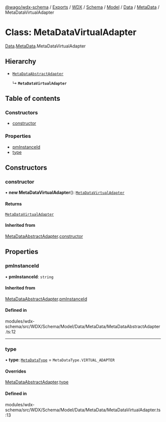 [@wago/wdx-schema](../README.md) / [Exports](../modules.md) / [WDX](../modules/WDX.md) / [Schema](../modules/WDX.Schema.md) / [Model](../modules/WDX.Schema.Model.md) / [Data](../modules/WDX.Schema.Model.Data.md) / [MetaData](../modules/WDX.Schema.Model.Data.MetaData.md) / MetaDataVirtualAdapter

# Class: MetaDataVirtualAdapter

[Data](../modules/WDX.Schema.Model.Data.md).[MetaData](../modules/WDX.Schema.Model.Data.MetaData.md).MetaDataVirtualAdapter

## Hierarchy

- [`MetaDataAbstractAdapter`](WDX.Schema.Model.Data.MetaData.MetaDataAbstractAdapter.md)

  ↳ **`MetaDataVirtualAdapter`**

## Table of contents

### Constructors

- [constructor](WDX.Schema.Model.Data.MetaData.MetaDataVirtualAdapter.md#constructor)

### Properties

- [pmInstanceId](WDX.Schema.Model.Data.MetaData.MetaDataVirtualAdapter.md#pminstanceid)
- [type](WDX.Schema.Model.Data.MetaData.MetaDataVirtualAdapter.md#type)

## Constructors

### constructor

• **new MetaDataVirtualAdapter**(): [`MetaDataVirtualAdapter`](WDX.Schema.Model.Data.MetaData.MetaDataVirtualAdapter.md)

#### Returns

[`MetaDataVirtualAdapter`](WDX.Schema.Model.Data.MetaData.MetaDataVirtualAdapter.md)

#### Inherited from

[MetaDataAbstractAdapter](WDX.Schema.Model.Data.MetaData.MetaDataAbstractAdapter.md).[constructor](WDX.Schema.Model.Data.MetaData.MetaDataAbstractAdapter.md#constructor)

## Properties

### pmInstanceId

• **pmInstanceId**: `string`

#### Inherited from

[MetaDataAbstractAdapter](WDX.Schema.Model.Data.MetaData.MetaDataAbstractAdapter.md).[pmInstanceId](WDX.Schema.Model.Data.MetaData.MetaDataAbstractAdapter.md#pminstanceid)

#### Defined in

modules/wdx-schema/src/WDX/Schema/Model/Data/MetaData/MetaDataAbstractAdapter.ts:12

___

### type

• **type**: [`MetaDataType`](../enums/WDX.Schema.Model.Data.MetaData.MetaDataType.md) = `MetaDataType.VIRTUAL_ADAPTER`

#### Overrides

[MetaDataAbstractAdapter](WDX.Schema.Model.Data.MetaData.MetaDataAbstractAdapter.md).[type](WDX.Schema.Model.Data.MetaData.MetaDataAbstractAdapter.md#type)

#### Defined in

modules/wdx-schema/src/WDX/Schema/Model/Data/MetaData/MetaDataVirtualAdapter.ts:13
